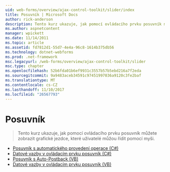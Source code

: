 ```yaml
---
uid: web-forms/overview/ajax-control-toolkit/slider/index
title: Posuvník | Microsoft Docs
author: rick-anderson
description: Tento kurz ukazuje, jak pomocí ovládacího prvku posuvník můžete zobrazit grafické jezdce, které uživatelé můžou řídit pomocí myši.
ms.author: aspnetcontent
manager: wpickett
ms.date: 11/14/2011
ms.topic: article
ms.assetid: fd7812d1-55d7-4e4a-96c8-1614b375db56
ms.technology: dotnet-webforms
ms.prod: .net-framework
msc.legacyurl: /web-forms/overview/ajax-control-toolkit/slider
msc.type: chapter
ms.openlocfilehash: 52b6fda01b6ef9931c3557b57b5ebd216a7f2eda
ms.sourcegitcommit: 9a9483aceb34591c97451997036a9120c3fe2baf
ms.translationtype: MT
ms.contentlocale: cs-CZ
ms.lasthandoff: 11/10/2017
ms.locfileid: "26567793"
---
```

<a name="slider"></a>Posuvník
====================
> Tento kurz ukazuje, jak pomocí ovládacího prvku posuvník můžete zobrazit grafické jezdce, které uživatelé můžou řídit pomocí myši.


- [Posuvník s automatického provedení operace (C#)](using-the-slider-control-with-auto-postback-cs.md)
- [Datové vazby v ovládacím prvku posuvník (C#)](databinding-the-slider-control-cs.md)
- [Posuvník s Auto-Postback (VB)](using-the-slider-control-with-auto-postback-vb.md)
- [Datové vazby v ovládacím prvku posuvník (VB)](databinding-the-slider-control-vb.md)
